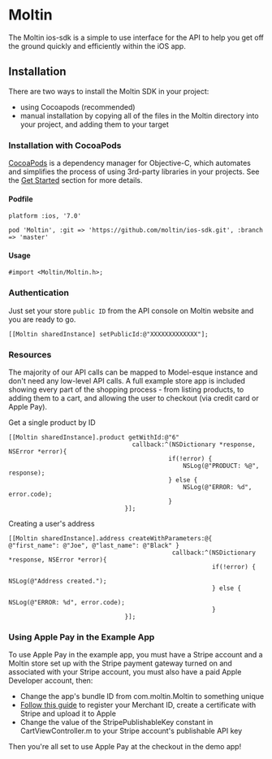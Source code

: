 # Moltin

The Moltin ios-sdk is a simple to use interface for the API to help you get off the ground quickly and efficiently within the iOS app.

## Installation
There are two ways to install the Moltin SDK in your project:

- using Cocoapods (recommended)
- manual installation by copying all of the files in the Moltin directory into your project, and adding them to your target

### Installation with CocoaPods

[CocoaPods](http://cocoapods.org/) is a dependency manager for Objective-C, which automates and simplifies the process of using 3rd-party libraries in your projects. See the [Get Started](http://cocoapods.org/#get_started) section for more details.

#### Podfile
```objc
platform :ios, '7.0'

pod 'Moltin', :git => 'https://github.com/moltin/ios-sdk.git', :branch => 'master'
```


#### Usage

```objc
#import <Moltin/Moltin.h>;
```

### Authentication

Just set your store `public ID` from the API console on Moltin website and you are ready to go.

```objc
[[Moltin sharedInstance] setPublicId:@"XXXXXXXXXXXXX"];
```

### Resources

The majority of our API calls can be mapped to Model-esque instance and don't need any low-level API calls. A full example store app is included showing every part of the shopping process - from listing products, to adding them to a cart, and allowing the user to checkout (via credit card or Apple Pay).

Get a single product by ID
```
[[Moltin sharedInstance].product getWithId:@"6"
                                  callback:^(NSDictionary *response, NSError *error){
                                            if(!error) {
                                                NSLog(@"PRODUCT: %@", response);
                                            } else {
                                                NSLog(@"ERROR: %d", error.code);
                                            }
                                }];
```

Creating a user's address
```
[[Moltin sharedInstance].address createWithParameters:@{  @"first_name": @"Joe", @"last_name": @"Black" }
                                			 callback:^(NSDictionary *response, NSError *error){
						                                if(!error) {
						                                    NSLog(@"Address created.");
						                                } else {
						                                    NSLog(@"ERROR: %d", error.code);
						                                }
                                }];
```

### Using Apple Pay in the Example App
To use Apple Pay in the example app, you must have a Stripe account and a Moltin store set up with the Stripe payment gateway turned on and associated with your Stripe account, you must also have a paid Apple Developer account, then:

- Change the app's bundle ID from com.moltin.Moltin to something unique
- [Follow this guide](https://stripe.com/docs/mobile/apple-pay) to register your Merchant ID, create a certificate with Stripe and upload it to Apple
- Change the value of the StripePublishableKey constant in CartViewController.m to your Stripe account's publishable API key

Then you're all set to use Apple Pay at the checkout in the demo app!
